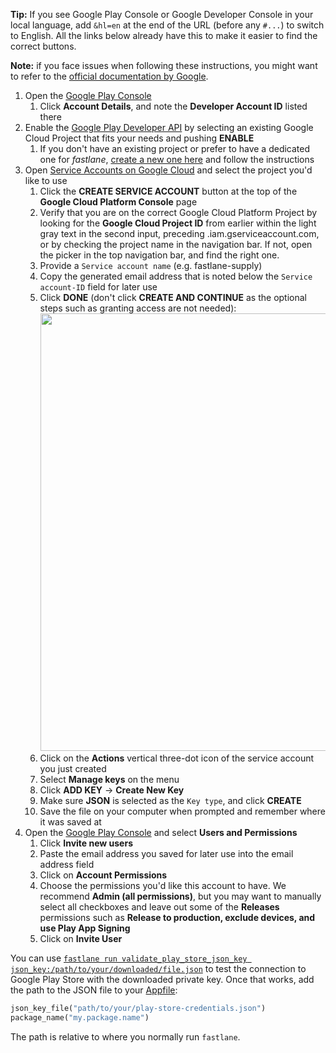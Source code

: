 **Tip:** If you see Google Play Console or Google Developer Console in your local language, add `&hl=en` at the end of the URL (before any `#...`) to switch to English. All the links below already have this to make it easier to find the correct buttons.

**Note:** if you face issues when following these instructions, you might want to refer to the [official documentation by Google](https://developers.google.com/android-publisher/getting_started/?hl=en).

1. Open the [Google Play Console](https://play.google.com/console/?hl=en)
   1. Click **Account Details**, and note the **Developer Account ID** listed there
1. Enable the [Google Play Developer API](https://console.developers.google.com/apis/api/androidpublisher.googleapis.com/?hl=en) by selecting an existing Google Cloud Project that fits your needs and pushing **ENABLE**
   1. If you don't have an existing project or prefer to have a dedicated one for _fastlane_, [create a new one here](https://console.cloud.google.com/projectcreate/?hl=en) and follow the instructions
1. Open [Service Accounts on Google Cloud](https://console.cloud.google.com/iam-admin/serviceaccounts?hl=en) and select the project you'd like to use
   1. Click the **CREATE SERVICE ACCOUNT** button at the top of the **Google Cloud Platform Console** page
   1. Verify that you are on the correct Google Cloud Platform Project by looking for the **Google Cloud Project ID** from earlier within the light gray text in the second input, preceding .iam.gserviceaccount.com, or by checking the project name in the navigation bar. If not, open the picker in the top navigation bar, and find the right one.
   1. Provide a `Service account name` (e.g. fastlane-supply)
   1. Copy the generated email address that is noted below the `Service account-ID` field for later use
   1. Click **DONE** (don't click **CREATE AND CONTINUE** as the optional steps such as granting access are not needed): <img src="/img/getting-started/android/creating-service-account.png" width="700" />
   1. Click on the **Actions** vertical three-dot icon of the service account you just created
   1. Select **Manage keys** on the menu
   1. Click **ADD KEY** → **Create New Key**
   1. Make sure **JSON** is selected as the `Key type`, and click **CREATE**
   1. Save the file on your computer when prompted and remember where it was saved at
1. Open the [Google Play Console](https://play.google.com/console/?hl=en) and select **Users and Permissions**
   1. Click **Invite new users**
   1. Paste the email address you saved for later use into the email address field
   1. Click on **Account Permissions**
   1. Choose the permissions you'd like this account to have. We recommend **Admin (all permissions)**, but you may want to manually select all checkboxes and leave out some of the **Releases** permissions such as **Release to production, exclude devices, and use Play App Signing**
   1. Click on **Invite User**

You can use [`fastlane run validate_play_store_json_key json_key:/path/to/your/downloaded/file.json`](https://docs.fastlane.tools/actions/validate_play_store_json_key/) to test the connection to Google Play Store with the downloaded private key. Once that works, add the path to the JSON file to your [Appfile](/advanced/Appfile):

```ruby
json_key_file("path/to/your/play-store-credentials.json")
package_name("my.package.name")
```
The path is relative to where you normally run `fastlane`.
